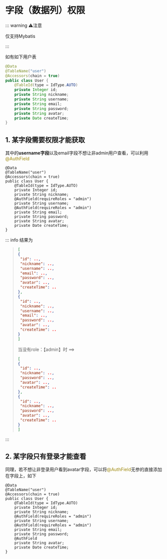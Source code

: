 # 字段（数据列）权限



::: warning ⚠️注意

仅支持Mybatis

::: 

如有如下用户表

```java
@Data
@TableName("user")
@Accessors(chain = true)
public class User {
    @TableId(type = IdType.AUTO)
    private Integer id;
    private String nickname;
    private String username;
    private String email;
    private String password;
    private String avatar;
    private Date createTime;
}
```

## 1. 某字段需要权限才能获取



其中的**username字段**以及email字段不想让非admin用户查看，可以利用<span style='color: #9e880d'>@AuthField</span>

```java{8,10}
@Data
@TableName("user")
@Accessors(chain = true)
public class User {
    @TableId(type = IdType.AUTO)
    private Integer id;
    private String nickname;
    @AuthField(requireRoles = "admin")
    private String username;
    @AuthField(requireRoles = "admin")
    private String email;
    private String password;
    private String avatar;
    private Date createTime;
}
```

::: info 结果为

> ```json
> [
> {
>  "id": ..,
>  "nickname": ..,
>  "username": ..,
>  "email": ..,
>  "password": ..,
>  "avatar": ..,
>  "createTime": ..
> },
> {
>  "id": ..,
>  "nickname": ..,
>  "username": ..,
>  "email": ..,
>  "password": ..,
>  "avatar": ..,
>  "createTime": ..
> }
> ]
> ```
>
> 当没有role：【admin】时
> ==>
>
> ```json
> [
> {
>  "id": ..,
>  "nickname": ..,
>  "password": ..,
>  "avatar": ..,
>  "createTime": ..
> },
> {
>  "id": ..,
>  "nickname": ..,
>  "password": ..,
>  "avatar": ..,
>  "createTime": ..
> }
> ]
> ```
>
> 

:::

## 2. 某字段只有登录才能查看


同理，若不想让非登录用户看到avatar字段，可以将<span style='color: #9e880d'>@AuthField</span>无参的直接添加在字段上，如下

```java{8,10,13}
@Data
@TableName("user")
@Accessors(chain = true)
public class User {
    @TableId(type = IdType.AUTO)
    private Integer id;
    private String nickname;
    @AuthField(requireRoles = "admin")
    private String username;
    @AuthField(requireRoles = "admin")
    private String email;
    private String password;
    @AuthField
    private String avatar;
    private Date createTime;
}
```
